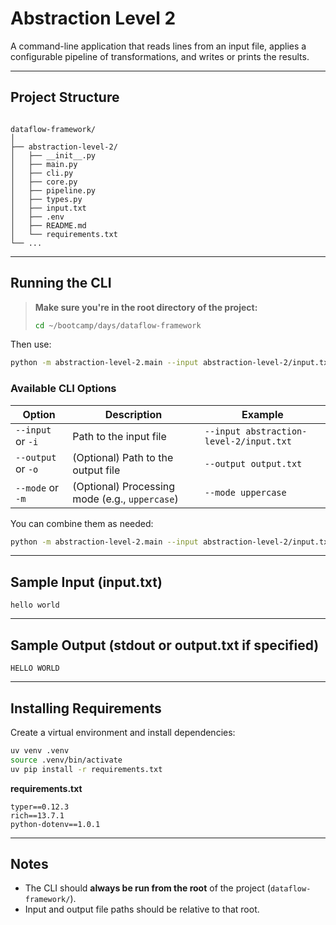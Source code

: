 # Abstraction Level 2

A command-line application that reads lines from an input file, applies a configurable pipeline of transformations, and writes or prints the results.

---

## Project Structure

```

dataflow-framework/
│
├── abstraction-level-2/
│   ├── __init__.py
│   ├── main.py
│   ├── cli.py
│   ├── core.py
│   ├── pipeline.py
│   ├── types.py
│   ├── input.txt
│   ├── .env
│   ├── README.md
│   └── requirements.txt
└── ...

````

---

## Running the CLI

> **Make sure you're in the root directory of the project:**
>  
> ```bash
> cd ~/bootcamp/days/dataflow-framework
> ```

Then use:

```bash
python -m abstraction-level-2.main --input abstraction-level-2/input.txt
````

### Available CLI Options

| Option             | Description                                    | Example                                 |
| ------------------ | ---------------------------------------------- | --------------------------------------- |
| `--input` or `-i`  | Path to the input file                         | `--input abstraction-level-2/input.txt` |
| `--output` or `-o` | (Optional) Path to the output file             | `--output output.txt`                   |
| `--mode` or `-m`   | (Optional) Processing mode (e.g., `uppercase`) | `--mode uppercase`                      |

You can combine them as needed:

```bash
python -m abstraction-level-2.main --input abstraction-level-2/input.txt --output abstraction-level-2/output.txt --mode uppercase
```

---

## Sample Input (input.txt)

```
hello world
```

---

## Sample Output (stdout or output.txt if specified)

```
HELLO WORLD
```

---

## Installing Requirements

Create a virtual environment and install dependencies:

```bash
uv venv .venv
source .venv/bin/activate
uv pip install -r requirements.txt
```

**requirements.txt**

```
typer==0.12.3
rich==13.7.1
python-dotenv==1.0.1
```

---

## Notes

* The CLI should **always be run from the root** of the project (`dataflow-framework/`).
* Input and output file paths should be relative to that root.

